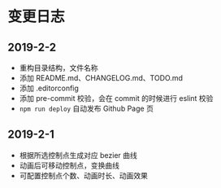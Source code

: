# 变更日志

## 2019-2-2

- 重构目录结构，文件名称
- 添加 README.md、CHANGELOG.md、TODO.md
- 添加 .editorconfig
- 添加 pre-commit 校验，会在 commit 的时候进行 eslint 校验
- `npm run deploy` 自动发布 Github Page 页

## 2019-2-1

- 根据所选控制点生成对应 bezier 曲线
- 动画后可移动控制点，变换曲线
- 可配置控制点个数、动画时长、动画效果